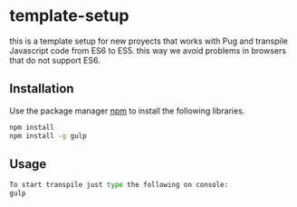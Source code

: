 # template-setup

this is a template setup for new proyects that works with Pug and transpile Javascript code from ES6 to ES5. this way we avoid problems in browsers that do not support ES6.

## Installation

Use the package manager [npm](https://www.npmjs.com/get-npm) to install the following libraries.

```bash
npm install
npm install -g gulp
```

## Usage

```python
To start transpile just type the following on console:
gulp 
```
